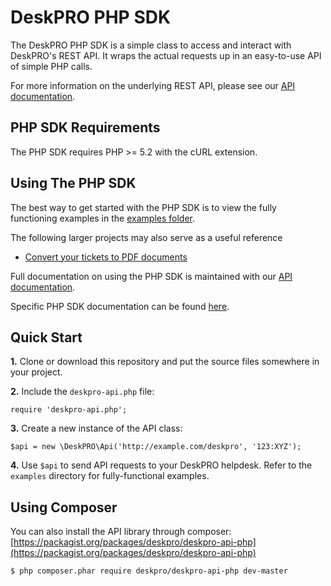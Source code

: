 DeskPRO PHP SDK
=======================

The DeskPRO PHP SDK is a simple class to access and interact with DeskPRO's REST API. It wraps the actual requests up in an easy-to-use API of simple PHP calls.

For more information on the underlying REST API, please see our [API documentation](http://support.deskpro.com/kb/17-deskpro-api).


PHP SDK Requirements
--------------------

The PHP SDK requires PHP >= 5.2 with the cURL extension.


Using The PHP SDK
-----------------

The best way to get started with the PHP SDK is to view the fully functioning examples in the [examples folder](https://github.com/DeskPRO/deskpro-api-php/tree/master/examples).

The following larger projects may also serve as a useful reference
* [Convert your tickets to PDF documents](https://github.com/DeskPRO/api-app-ticket-pdfs)

Full documentation on using the PHP SDK is maintained with our [API documentation](http://support.deskpro.com/kb/17-deskpro-api). 

Specific PHP SDK documentation can be found [here](https://support.deskpro.com/kb/articles/97-deskpro-api-wrapper-php).


Quick Start
-----------

**1.** Clone or download this repository and put the source files somewhere in  your project.

**2.** Include the `deskpro-api.php` file:

    require 'deskpro-api.php';

**3.** Create a new instance of the API class:

    $api = new \DeskPRO\Api('http://example.com/deskpro', '123:XYZ');

**4.** Use `$api` to send API requests to your DeskPRO helpdesk. Refer to the `examples` directory for fully-functional examples.


Using Composer
--------------

You can also install the API library through composer: [https://packagist.org/packages/deskpro/deskpro-api-php](https://packagist.org/packages/deskpro/deskpro-api-php)

    $ php composer.phar require deskpro/deskpro-api-php dev-master
